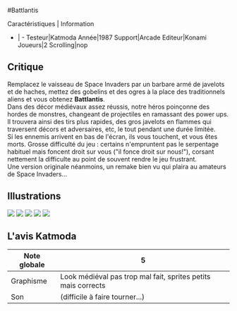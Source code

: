 #Battlantis

Caractéristiques | Information
- | -
Testeur|Katmoda
Année|1987
Support|Arcade
Editeur|Konami
Joueurs|2
Scrolling|nop

## Critique
Remplacez le vaisseau de Space Invaders par un barbare armé de javelots et de haches, mettez des gobelins et des ogres à la place des traditionnels aliens et vous obtenez <b>Battlantis</b>.<br/>Dans des décor médiévaux assez réussis, notre héros poinçonne des hordes de monstres, changeant de projectiles en ramassant des power ups. Il trouvera ainsi des tirs plus rapides, des gros javelots en flammes qui traversent décors et adversaires, etc, le tout pendant une durée limitée.<br/>Si les ennemis arrivent en bas de l'écran, ils vous touchent, et vous êtes morts. Grosse difficulté du jeu : certains n'empruntent pas le serpentage habituel mais foncent droit sur vous ("il fonce droit sur nous!"), corsant nettement la difficulte au point de souvent rendre le jeu frustrant.<br/>Une version originale néanmoins, un remake bien vu qui plaira au amateurs de Space Invaders...

## Illustrations
![](http://www.shmup.com/images/thumbs/battlnts.jpg)
![](http://www.shmup.com/images/thumbs/)
![](http://www.shmup.com/images/thumbs/)
![](http://www.shmup.com/images/thumbs/)
![](http://www.shmup.com/images/thumbs/)

## L'avis Katmoda
Note globale|5
-|-
Graphisme|Look médiéval pas trop mal fait, sprites petits mais corrects
Son|(difficile à faire tourner...)
